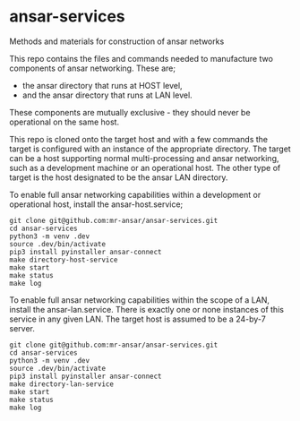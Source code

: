 # ansar-services
Methods and materials for construction of ansar networks

This repo contains the files and commands needed to manufacture two components
of ansar networking. These are;

* the ansar directory that runs at HOST level,
* and the ansar directory that runs at LAN level.

These components are mutually exclusive - they should never be operational
on the same host.

This repo is cloned onto the target host and with a few commands the target
is configured with an instance of the appropriate directory. The target can be
a host supporting normal multi-processing and ansar networking, such as a
development machine or an operational host. The other type of target is the
host designated to be the ansar LAN directory.

To enable full ansar networking capabilities within a development or operational
host, install the ansar-host.service;

```
git clone git@github.com:mr-ansar/ansar-services.git
cd ansar-services
python3 -m venv .dev
source .dev/bin/activate
pip3 install pyinstaller ansar-connect
make directory-host-service
make start
make status
make log
```

To enable full ansar networking capabilities within the scope of a
LAN, install the ansar-lan.service. There is exactly one or none
instances of this service in any given LAN. The target host is assumed
to be a 24-by-7 server.

```
git clone git@github.com:mr-ansar/ansar-services.git
cd ansar-services
python3 -m venv .dev
source .dev/bin/activate
pip3 install pyinstaller ansar-connect
make directory-lan-service
make start
make status
make log
```
